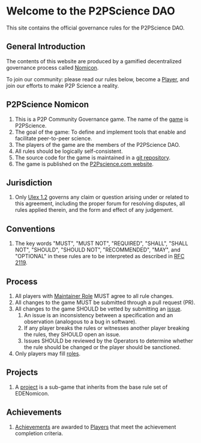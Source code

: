 # Welcome to the P2PScience DAO

This site contains the official governance rules for the P2PScience DAO.

## General Introduction

The contents of this website are produced by a gamified decentralized governance process called [Nomicon](./Nomicon/).

To join our community: please read our rules below, become a [Player](/Roles/Players), and join our efforts to make P2P Science a reality.

## P2PScience Nomicon

1. This is a P2P Community Governance game. The name of the [game](./Nomicon/) is P2PScience.
2. The goal of the game: To define and implement tools that enable and facilitate peer-to-peer science.
3. The players of the game are the members of the P2PScience DAO.
4. All rules should be logically self-consistent.
5. The source code for the game is maintained in a [git repository](https://github.com/cryptotechguru/P2PScience).
6. The game is published on the [P2Pscience.com website](https://P2Pscience.com).

## Jurisdiction

1. Only [Ulex 1.2](https://ulex.law/versions/1.2) governs any claim or question arising under or related to this agreement, including the proper forum for resolving disputes, all rules applied therein, and the form and effect of any judgement.

## Conventions

1. The key words "MUST", "MUST NOT", "REQUIRED", "SHALL", "SHALL NOT", "SHOULD", "SHOULD NOT", "RECOMMENDED", "MAY", and "OPTIONAL" in these rules are to be interpreted as described in [RFC 2119](https://www.ietf.org/rfc/rfc2119.txt).

## Process

1. All players with [Maintainer Role](Roles/Maintainer/) MUST agree to all rule changes.
1. All changes to the game MUST be submitted through a pull request (PR).
1. All changes to the game SHOULD be vetted by submitting an [issue](https://github.com/cryptotechguru/P2PScience/issues).
    1. An issue is an inconsistency between a specification and an observation (analogous to a bug in software).
    1. If any player breaks the rules or witnesses another player breaking the rules, they SHOULD open an issue.
    1. Issues SHOULD be reviewed by the Operators to determine whether the rule should be changed or the player should be sanctioned.
1. Only players may fill [roles](Roles/).

## Projects

1. A [project](Projects/) is a sub-game that inherits from the base rule set of EDENomicon.

## Achievements

1. [Achievements](Achievements/) are awarded to [Players](Roles/Player) that meet the achievement completion criteria.
